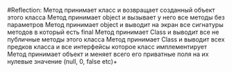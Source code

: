 #Reflection:
Метод принимает класс и возвращает созданный объект этого класса
Метод принимает object и вызывает у него все методы без параметров
Метод принимает object и выводит на экран все сигнатуры методов в который есть final
Метод принимает Class и выводит все не публичные методы этого класса
Метод принимает Class и выводит всех предков класса и все интерфейсы которое класс имплементирует
Метод принимает объект и меняет всего его приватные поля на их нулевые значение (null, 0, false etc)+
